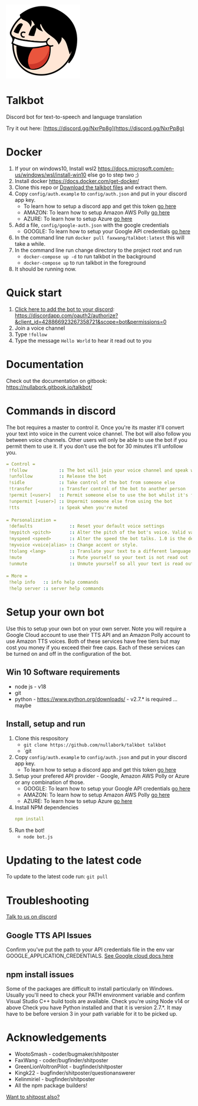 [logo]: https://raw.githubusercontent.com/nullabork/artwork/master/talkbot/face/png/face_200.png 'Talkbot'

![alt text](https://raw.githubusercontent.com/nullabork/artwork/master/talkbot/face/png/face_200.png 'Talkbot')

# Talkbot

Discord bot for text-to-speech and language translation

Try it out here: [https://discord.gg/NxrPp8g](https://discord.gg/NxrPp8g)

# Docker

1. If your on windows10, Install wsl2 https://docs.microsoft.com/en-us/windows/wsl/install-win10 else go to step two ;)
2. Install docker https://docs.docker.com/get-docker/
3. Clone this repo or [Download the talkbot files](https://github.com/nullabork/talkbot/archive/betabot.zip) and extract them.
4. Copy `config/auth.example` to `config/auth.json` and put in your discord app key.
    - To learn how to setup a discord app and get this token [go here](https://github.com/reactiflux/discord-irc/wiki/Creating-a-discord-bot-&-getting-a-token)
    - AMAZON: To learn how to setup Amazon AWS Polly [go here](https://docs.aws.amazon.com/polly/latest/dg/setting-up.html)
    - AZURE: To learn how to setup Azure [go here](https://docs.microsoft.com/en-us/azure/cognitive-services/speech-service/overview#try-the-speech-service-for-free)
5. Add a file, `config/google-auth.json` with the google credentials
    - GOOGLE: To learn how to setup your Google API credentials [go here](https://cloud.google.com/text-to-speech/docs/quickstart-client-libraries)
6. In the command line run `docker pull faxwang/talkbot:latest` this will take a while.
7. In the command line run change directory to the project root and run
    - `docker-compose up -d` to run talkbot in the background
    - `docker-compose up` to run talkbot in the foreground
8. It should be running now.

# Quick start

1. [Click here to add the bot to your discord](https://discordapp.com/oauth2/authorize?&client_id=428866923267358721&scope=bot&permissions=0): https://discordapp.com/oauth2/authorize?&client_id=428866923267358721&scope=bot&permissions=0
2. Join a voice channel
3. Type `!follow`
4. Type the message `Hello World` to hear it read out to you

# Documentation

Check out the documentation on gitbook: https://nullabork.gitbook.io/talkbot/

# Commands in discord

The bot requires a master to control it. Once you're its master it'll convert your text into voice in the current voice channel. The bot will also follow you between voice channels. Other users will only be able to use the bot if you permit them to use it. If you don't use the bot for 30 minutes it'll unfollow you.

```yaml
= Control =
 !follow            :: The bot will join your voice channel and speak what you write
 !unfollow          :: Release the bot
 !sidle             :: Take control of the bot from someone else
 !transfer          :: Transfer control of the bot to another person
 !permit [<user>]   :: Permit someone else to use the bot whilst it's following you
 !unpermit [<user>] :: Unpermit someone else from using the bot
 !tts               :: Speak when you're muted

= Personalization =
 !defaults              :: Reset your default voice settings
 !mypitch <pitch>       :: Alter the pitch of the bot's voice. Valid values are -20 to 20
 !myspeed <speed>       :: Alter the speed the bot talks. 1.0 is the default. Valid values are 0.25 to 4.0
 !myvoice <voice|alias> :: Change accent or style.
 !tolang <lang>         :: Translate your text to a different language eg. en, fr, jp, de etc.
 !mute                  :: Mute yourself so your text is not read out
 !unmute                :: Unmute yourself so all your text is read out

= More =
 !help info   :: info help commands
 !help server :: server help commands
```

# Setup your own bot

Use this to setup your own bot on your own server.
Note you will require a Google Cloud account to use their TTS API and an Amazon Polly account to use Amazon TTS voices.
Both of these services have free tiers but may cost you money if you exceed their free caps.
Each of these services can be turned on and off in the configuration of the bot.

## Win 10 Software requirements

-   node js - v18
-   git
-   python - https://www.python.org/downloads/ - v2.7.\* is required ... maybe

## Install, setup and run

1. Clone this respository
    - `git clone https://github.com/nullabork/talkbot talkbot`
    - `git
2. Copy `config/auth.example` to `config/auth.json` and put in your discord app key.
    - To learn how to setup a discord app and get this token [go here](https://github.com/reactiflux/discord-irc/wiki/Creating-a-discord-bot-&-getting-a-token)
3. Setup your prefered API provider - Google, Amazon AWS Polly or Azure or any combination of those.
    - GOOGLE: To learn how to setup your Google API credentials [go here](https://cloud.google.com/text-to-speech/docs/quickstart-client-libraries)
    - AMAZON: To learn how to setup Amazon AWS Polly [go here](https://docs.aws.amazon.com/polly/latest/dg/setting-up.html)
    - AZURE: To learn how to setup Azure [go here](https://docs.microsoft.com/en-us/azure/cognitive-services/speech-service/overview#try-the-speech-service-for-free)
4. Install NPM dependencies
    ```yaml
    npm install
    ```
5. Run the bot!
    - `node bot.js`

# Updating to the latest code

To update to the latest code run:
`git pull`

# Troubleshooting

[Talk to us on discord](https://discord.gg/NxrPp8g)

## Google TTS API Issues

Confirm you've put the path to your API credentials file in the env var GOOGLE_APPLICATION_CREDENTIALS. [See Google cloud docs here](https://cloud.google.com/text-to-speech/docs/quickstart-client-libraries)

## npm install issues

Some of the packages are difficult to install particularly on Windows.
Usually you'll need to check your PATH environment variable and confirm Visual Studio C++ build tools are available.
Check you're using Node v14 or above
Check you have Python installed and that it is version 2.7.\*. It may have to be before version 3 in your path variable for it to be picked up.

# Acknowledgements

-   WootoSmash - coder/bugmaker/shitposter
-   FaxWang - coder/bugfinder/shitposter
-   GreenLionVoltronPilot - bugfinder/shitposter
-   Kingk22 - bugfinder/shitposter/questionanswerer
-   Kelinmiriel - bugfinder/shitposter
-   All the npm package builders!

[Want to shitpost also?](https://discord.gg/NxrPp8g)
